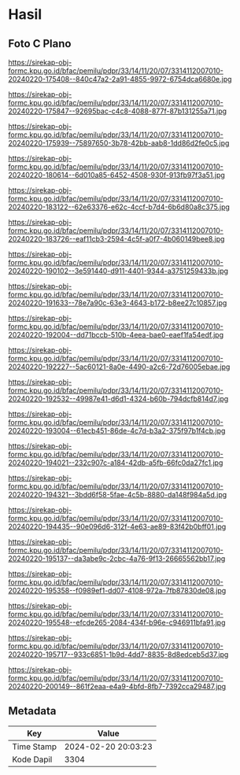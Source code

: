 # Hasil

## Foto C Plano

https://sirekap-obj-formc.kpu.go.id/bfac/pemilu/pdpr/33/14/11/20/07/3314112007010-20240220-175408--840c47a2-2a91-4855-9972-6754dca6680e.jpg

https://sirekap-obj-formc.kpu.go.id/bfac/pemilu/pdpr/33/14/11/20/07/3314112007010-20240220-175847--92695bac-c4c8-4088-877f-87b131255a71.jpg

https://sirekap-obj-formc.kpu.go.id/bfac/pemilu/pdpr/33/14/11/20/07/3314112007010-20240220-175939--75897650-3b78-42bb-aab8-1dd86d2fe0c5.jpg

https://sirekap-obj-formc.kpu.go.id/bfac/pemilu/pdpr/33/14/11/20/07/3314112007010-20240220-180614--6d010a85-6452-4508-930f-913fb97f3a51.jpg

https://sirekap-obj-formc.kpu.go.id/bfac/pemilu/pdpr/33/14/11/20/07/3314112007010-20240220-183122--62e63376-e62c-4ccf-b7d4-6b6d80a8c375.jpg

https://sirekap-obj-formc.kpu.go.id/bfac/pemilu/pdpr/33/14/11/20/07/3314112007010-20240220-183726--eaf11cb3-2594-4c5f-a0f7-4b060149bee8.jpg

https://sirekap-obj-formc.kpu.go.id/bfac/pemilu/pdpr/33/14/11/20/07/3314112007010-20240220-190102--3e591440-d911-4401-9344-a3751259433b.jpg

https://sirekap-obj-formc.kpu.go.id/bfac/pemilu/pdpr/33/14/11/20/07/3314112007010-20240220-191633--78e7a90c-63e3-4643-b172-b8ee27c10857.jpg

https://sirekap-obj-formc.kpu.go.id/bfac/pemilu/pdpr/33/14/11/20/07/3314112007010-20240220-192004--dd71bccb-510b-4eea-bae0-eaef1fa54edf.jpg

https://sirekap-obj-formc.kpu.go.id/bfac/pemilu/pdpr/33/14/11/20/07/3314112007010-20240220-192227--5ac60121-8a0e-4490-a2c6-72d76005ebae.jpg

https://sirekap-obj-formc.kpu.go.id/bfac/pemilu/pdpr/33/14/11/20/07/3314112007010-20240220-192532--49987e41-d6d1-4324-b60b-794dcfb814d7.jpg

https://sirekap-obj-formc.kpu.go.id/bfac/pemilu/pdpr/33/14/11/20/07/3314112007010-20240220-193004--61ecb451-86de-4c7d-b3a2-375f97b1f4cb.jpg

https://sirekap-obj-formc.kpu.go.id/bfac/pemilu/pdpr/33/14/11/20/07/3314112007010-20240220-194021--232c907c-a184-42db-a5fb-66fc0da27fc1.jpg

https://sirekap-obj-formc.kpu.go.id/bfac/pemilu/pdpr/33/14/11/20/07/3314112007010-20240220-194321--3bdd6f58-5fae-4c5b-8880-da148f984a5d.jpg

https://sirekap-obj-formc.kpu.go.id/bfac/pemilu/pdpr/33/14/11/20/07/3314112007010-20240220-194435--90e096d6-312f-4e63-ae89-83f42b0bff01.jpg

https://sirekap-obj-formc.kpu.go.id/bfac/pemilu/pdpr/33/14/11/20/07/3314112007010-20240220-195137--da3abe9c-2cbc-4a76-9f13-26665562bb17.jpg

https://sirekap-obj-formc.kpu.go.id/bfac/pemilu/pdpr/33/14/11/20/07/3314112007010-20240220-195358--f0989ef1-dd07-4108-972a-7fb87830de08.jpg

https://sirekap-obj-formc.kpu.go.id/bfac/pemilu/pdpr/33/14/11/20/07/3314112007010-20240220-195548--efcde265-2084-434f-b96e-c946911bfa91.jpg

https://sirekap-obj-formc.kpu.go.id/bfac/pemilu/pdpr/33/14/11/20/07/3314112007010-20240220-195717--933c6851-1b9d-4dd7-8835-8d8edceb5d37.jpg

https://sirekap-obj-formc.kpu.go.id/bfac/pemilu/pdpr/33/14/11/20/07/3314112007010-20240220-200149--861f2eaa-e4a9-4bfd-8fb7-7392cca29487.jpg


## Metadata

| Key        | Value               |
| ---------- | ------------------- |
| Time Stamp | 2024-02-20 20:03:23 |
| Kode Dapil | 3304                |



